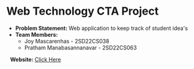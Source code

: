 <h1>Web Technology CTA Project</h1>
<ul>
    <li>
        <b>Problem Statement: </b>
        Web application to keep track of student idea's
    </li>
    <li>
        <b>Team Members: </b>
        <ul>
            <li>
                Joy Mascarenhas - 2SD22CS038
            </li>
            <li>
                Pratham Manabasannanavar - 2SD22CS063
            </li>
        </ul>
    </li>
</ul>
<b style="margin-left:10px">Website: </b><a href="https://sdmcetprojectportal.rf.gd/">Click Here</a>
